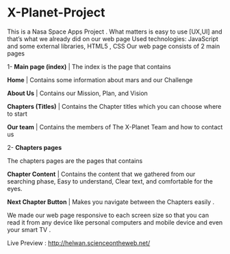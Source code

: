 # X-Planet-Project
This is a Nasa Space Apps Project .
What matters is easy to use [UX,UI] and that’s what we already did on our web page
Used technologies: JavaScript and some external libraries, HTML5 , CSS
Our web page consists of 2 main pages

1- **Main page (index)** | The index is the page that contains

**Home** | 
Contains some information about mars and our Challenge

**About Us** |
Contains our Mission, Plan, and Vision

**Chapters (Titles)** |
Contains the Chapter titles which you can choose where to start

**Our team** | 
Contains the members of The X-Planet Team and how to contact us

2- **Chapters pages**

The chapters pages are the pages that contains

**Chapter Content** |
Contains the content that we gathered from our searching phase,
Easy to understand, Clear text, and comfortable for the eyes.

**Next Chapter Button** | 
Makes you navigate between the Chapters easily .

We made our web page responsive to each screen size so that you can read it from any
device like personal computers and mobile device and even your smart TV .

Live Preview : http://helwan.scienceontheweb.net/
 
